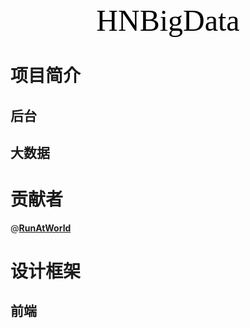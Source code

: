 <center><font color=#000000 size=7 face="黑体">HNBigData</font></center>

# 项目简介

## 后台

## 大数据

# 贡献者
@[**RunAtWorld**](http://www.github.com/RunAtWorld)



# 设计框架

## 前端
